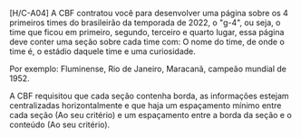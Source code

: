 [H/C-A04] A CBF contratou você para desenvolver uma página sobre os 4 primeiros times do brasileirão da temporada de 2022,
o "g-4", ou seja, o time que ficou em primeiro, segundo, terceiro e quarto lugar,
essa página deve conter uma seção sobre cada time com: O nome do time, de onde o time é, o estádio daquele time e uma curiosidade.

Por exemplo: Fluminense, Rio de Janeiro, Maracanã, campeão mundial de 1952.

A CBF requisitou que cada seção contenha borda,
as informações estejam centralizadas horizontalmente e que haja um espaçamento mínimo entre cada seção (Ao seu critério)
e um espaçamento entre a borda da seção e o conteúdo (Ao seu critério).
